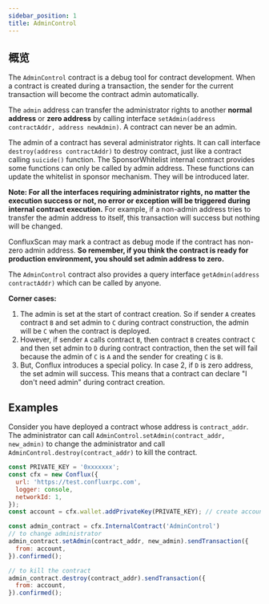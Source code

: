 ```yaml
---
sidebar_position: 1
title: AdminControl
---
```


## 概览

The `AdminControl` contract is a debug tool for contract development. When a contract is created during a transaction, the sender for the current transaction will become the contract admin automatically.

The `admin` address can transfer the administrator rights to another **normal address** or **zero address** by calling interface `setAdmin(address contractAddr, address newAdmin)`. A contract can never be an admin.

The admin of a contract has several administrator rights. It can call interface `destroy(address contractAddr)` to destroy contract, just like a contract calling `suicide()` function. The SponsorWhitelist internal contract provides some functions can only be called by admin address. These functions can update the whitelist in sponsor mechanism. They will be introduced later.

**Note: For all the interfaces requiring administrator rights, no matter the execution success or not, no error or exception will be triggered during internal contract execution.** For example, if a non-admin address tries to transfer the admin address to itself, this transaction will success but nothing will be changed.

ConfluxScan may mark a contract as debug mode if the contract has non-zero admin address. **So remember, if you think the contract is ready for production environment, you should set admin address to zero.**


The `AdminControl` contract also provides a query interface `getAdmin(address contractAddr)` which can be called by anyone.

**Corner cases:**
1. The admin is set at the start of contract creation. So if sender `A` creates contract `B` and set admin to `C` during contract construction, the admin will be `C` when the contract is deployed.
2. However, if sender `A` calls contract `B`, then contract `B` creates contract `C` and then set admin to `D` during contract contraction, then the set will fail because the admin of `C` is `A` and the sender for creating `C` is `B`.
3. But, Conflux introduces a special policy. In case 2, if `D` is zero address, the set admin will success. This means that a contract can declare "I don't need admin" during contract creation.

## Examples

Consider you have deployed a contract whose address is `contract_addr`. The administrator can call `AdminControl.setAdmin(contract_addr, new_admin)` to change the administrator and call `AdminControl.destroy(contract_addr)` to kill the contract.

```javascript
const PRIVATE_KEY = '0xxxxxxx';
const cfx = new Conflux({
  url: 'https://test.confluxrpc.com',
  logger: console,
  networkId: 1,
});
const account = cfx.wallet.addPrivateKey(PRIVATE_KEY); // create account instance

const admin_contract = cfx.InternalContract('AdminControl')
// to change administrator
admin_contract.setAdmin(contract_addr, new_admin).sendTransaction({
  from: account,
}).confirmed();

// to kill the contract
admin_contract.destroy(contract_addr).sendTransaction({
  from: account,
}).confirmed();
```
